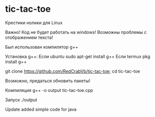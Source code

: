 # tic-tac-toe
Крестики нолики для Linux

Важно! Код не будет работать на windows!
Возможны проблемы с отображением текста!

Был использован компилятор g++

Установка g++:
Если ubuntu
sudo apt-get install g++
Если termux
pkg install g++

git clone https://github.com/RedCrabVb/tic-tac-toe; cd tic-tac-toe

Возможно, предаться обновить пакеты!

Компиляция
g++ -o output tic-tac-toe.cpp

Запуск ./output

Update
added simple code for java
